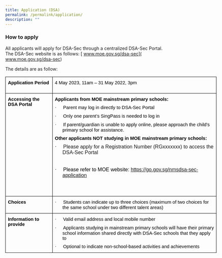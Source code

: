 ```yaml
---
title: Application (DSA)
permalink: /permalink/application/
description: ""
---
```

### **How to apply**

All applicants will apply for DSA-Sec through a centralized DSA-Sec Portal. The DSA-Sec website is as follows: [ www.moe.gov.sg/dsa-sec]( www.moe.gov.sg/dsa-sec)

The details are as follow:

<table class="MsoTableGrid" border="1" cellspacing="0" cellpadding="0" width="634" style="width:700pt;border-collapse:collapse;border:none;mso-border-alt:solid windowtext .5pt;
 mso-yfti-tbllook:1184;mso-padding-alt:0in 5.4pt 0in 5.4pt"><tbody><tr style="mso-yfti-irow:0;mso-yfti-firstrow:yes;height:39.4pt"><td width="132" valign="top" style="width:99.35pt;border:solid windowtext 1.0pt;
  mso-border-alt:solid windowtext .5pt;padding:0in 5.4pt 0in 5.4pt;height:39pt"><h1 style="margin-top:7.5pt;margin-right:0in;margin-bottom:7.5pt;margin-left:
  0in;mso-outline-level:1"><span lang="EN-SG" style="font-size:11.0pt;font-family:
  &quot;Arial&quot;,sans-serif;color:black;mso-themecolor:text1">Application Period</span></h1></td><td width="501" valign="top" style="width:375.95pt;border:solid windowtext 1.0pt;
  border-left:none;mso-border-left-alt:solid windowtext .5pt;mso-border-alt:
  solid windowtext .5pt;padding:0in 5.4pt 0in 5.4pt;height:39.4pt"><h1 style="margin-top:7.5pt;margin-right:0in;margin-bottom:7.5pt;margin-left:
  0in;mso-outline-level:1"><span lang="EN-SG" style="font-size:11.0pt;font-family:
  &quot;Arial&quot;,sans-serif;color:black;mso-themecolor:text1;font-weight:normal">4 May 2023, 11am – 31 May 2022, 3pm</span></h1></td></tr><tr style="mso-yfti-irow:1;height:151.15pt"><td width="132" valign="top" style="width:99.35pt;border:solid windowtext 1.0pt;
  border-top:none;mso-border-top-alt:solid windowtext .5pt;mso-border-alt:solid windowtext .5pt;
  padding:0in 5.4pt 0in 5.4pt;height:151.15pt"><h1 style="margin-top:7.5pt;margin-right:0in;margin-bottom:7.5pt;margin-left:
  0in;mso-outline-level:1"><span lang="EN-SG" style="font-size:11.0pt;font-family:
  &quot;Arial&quot;,sans-serif;color:black;mso-themecolor:text1">Accessing the DSA Portal</span></h1></td><td width="501" valign="top" style="width:375.95pt;border-top:none;border-left:
  none;border-bottom:solid windowtext 1.0pt;border-right:solid windowtext 1.0pt;
  mso-border-top-alt:solid windowtext .5pt;mso-border-left-alt:solid windowtext .5pt;
  mso-border-alt:solid windowtext .5pt;padding:0in 5.4pt 0in 5.4pt;height:151.15pt"><h1 style="margin-top:7.5pt;margin-right:0in;margin-bottom:7.5pt;margin-left:
  0in;mso-outline-level:1"><span lang="EN-SG" style="font-size:11.0pt;font-family:
  &quot;Arial&quot;,sans-serif;color:black;mso-themecolor:text1">Applicants from MOE mainstream primary schools:</span></h1><h1 style="margin-top:7.5pt;margin-right:0in;margin-bottom:7.5pt;margin-left:
  .25in;text-indent:-.25in;mso-outline-level:1;mso-list:l0 level1 lfo1"><span lang="EN-SG" style="font-size:11.0pt;font-family:Symbol;mso-fareast-font-family:
  Symbol;mso-bidi-font-family:Symbol;color:black;mso-themecolor:text1;
  font-weight:normal"><span style="mso-list:Ignore">·<span style="font:7.0pt &quot;Times New Roman&quot;">&nbsp;&nbsp;&nbsp;&nbsp;&nbsp;&nbsp;&nbsp;&nbsp; </span></span></span><span lang="EN-SG" style="font-size:11.0pt;
  font-family:&quot;Arial&quot;,sans-serif;color:black;mso-themecolor:text1;font-weight:
  normal">Parent may log in directly to DSA-Sec Portal</span></h1><h1 style="margin-top:7.5pt;margin-right:0in;margin-bottom:7.5pt;margin-left:
  .25in;text-indent:-.25in;mso-outline-level:1;mso-list:l0 level1 lfo1"><span lang="EN-SG" style="font-size:11.0pt;font-family:Symbol;mso-fareast-font-family:
  Symbol;mso-bidi-font-family:Symbol;color:black;mso-themecolor:text1;
  font-weight:normal"><span style="mso-list:Ignore">·<span style="font:7.0pt &quot;Times New Roman&quot;">&nbsp;&nbsp;&nbsp;&nbsp;&nbsp;&nbsp;&nbsp;&nbsp; </span></span></span><span lang="EN-SG" style="font-size:11.0pt;
  font-family:&quot;Arial&quot;,sans-serif;color:black;mso-themecolor:text1;font-weight:
  normal">Only one parent’s SingPass is needed to log in</span></h1><h1 style="margin-top:7.5pt;margin-right:0in;margin-bottom:7.5pt;margin-left:
  .25in;text-indent:-.25in;mso-outline-level:1;mso-list:l0 level1 lfo1"><span lang="EN-SG" style="font-size:11.0pt;font-family:Symbol;mso-fareast-font-family:
  Symbol;mso-bidi-font-family:Symbol;color:black;mso-themecolor:text1;
  font-weight:normal"><span style="mso-list:Ignore">·<span style="font:7.0pt &quot;Times New Roman&quot;">&nbsp;&nbsp;&nbsp;&nbsp;&nbsp;&nbsp;&nbsp;&nbsp; </span></span></span><span lang="EN-SG" style="font-size:11.0pt;
  font-family:&quot;Arial&quot;,sans-serif;color:black;mso-themecolor:text1;font-weight:
  normal">If parent/guardian is unable to apply online, please approach the child’s primary school for assistance.</span></h1><h1 style="margin-top:7.5pt;margin-right:0in;margin-bottom:7.5pt;margin-left:
  0in;mso-outline-level:1"><span lang="EN-SG" style="font-size:11.0pt;font-family:
  &quot;Arial&quot;,sans-serif;color:black;mso-themecolor:text1">Other applicants NOT studying in MOE mainstream primary schools:</span><span lang="EN-SG" style="font-size:11.0pt;font-family:&quot;Arial&quot;,sans-serif;color:black;
  mso-themecolor:text1;font-weight:normal"></span></h1><p class="MsoListParagraphCxSpFirst" style="margin-top:0in;margin-right:0in;
  margin-bottom:0in;margin-left:.25in;margin-bottom:.0001pt;mso-add-space:auto;
  text-indent:-.25in;line-height:normal;mso-list:l1 level1 lfo3"><span lang="EN-SG" style="font-family:Symbol;mso-fareast-font-family:Symbol;
  mso-bidi-font-family:Symbol"><span style="mso-list:Ignore">·<span style="font:7.0pt &quot;Times New Roman&quot;">&nbsp;&nbsp;&nbsp;&nbsp;&nbsp;&nbsp;&nbsp;&nbsp; </span></span></span><span lang="EN-SG" style="font-family:&quot;Arial&quot;,sans-serif">Please apply for a Registration Number (RGxxxxxxx) to access the DSA-Sec Portal</span></p><p class="MsoListParagraphCxSpMiddle" style="margin-top:0in;margin-right:0in;
  margin-bottom:0in;margin-left:.25in;margin-bottom:.0001pt;mso-add-space:auto;
  line-height:normal"><span lang="EN-SG">&nbsp;</span></p><p class="MsoListParagraphCxSpMiddle" style="margin-top:in;margin-right:0in;
  margin-bottom:0in;margin-left:.25in;margin-bottom:.0001pt;mso-add-space:auto;
  text-indent:-.25in;line-height:normal;mso-list:l1 level1 lfo3"><span lang="EN-SG" style="font-family:Symbol;mso-fareast-font-family:Symbol;
  mso-bidi-font-family:Symbol"><span style="mso-list:Ignore">·<span style="font:7.0pt &quot;Times New Roman&quot;">&nbsp;&nbsp;&nbsp;&nbsp;&nbsp;&nbsp;&nbsp;&nbsp; </span></span></span><span lang="EN-SG" style="font-family:&quot;Arial&quot;,sans-serif;
  color:black;mso-themecolor:text1">Please refer to MOE website: </span><span lang="EN-SG"><a href="https://go.gov.sg/nmsdsa-sec-application"><span style="font-family:&quot;Arial&quot;,sans-serif">https://go.gov.sg/nmsdsa-sec-application</span></a></span></p><p class="MsoListParagraphCxSpMiddle" style="margin-bottom:0in;margin-bottom:
  .0001pt;mso-add-space:auto;line-height:normal"><span lang="EN-SG">&nbsp;</span></p><p class="MsoListParagraphCxSpLast" style="margin-top:0in;margin-right:0in;
  margin-bottom:0in;margin-left:.25in;margin-bottom:.0001pt;mso-add-space:auto;
  line-height:normal"><span lang="EN-SG">&nbsp;</span></p></td></tr><tr style="mso-yfti-irow:2;height:32.3pt"><td width="132" valign="top" style="width:99.35pt;border:solid windowtext 1.0pt;
  border-top:none;mso-border-top-alt:solid windowtext .5pt;mso-border-alt:solid windowtext .5pt;
  padding:0in 5.4pt 0in 5.4pt;height:32.3pt"><h1 style="margin-top:7.5pt;margin-right:0in;margin-bottom:7.5pt;margin-left:
  0in;mso-outline-level:1"><span lang="EN-SG" style="font-size:11.0pt;font-family:
  &quot;Arial&quot;,sans-serif;color:black;mso-themecolor:text1">Choices</span></h1></td><td width="501" valign="top" style="width:375.95pt;border-top:none;border-left:
  none;border-bottom:solid windowtext 1.0pt;border-right:solid windowtext 1.0pt;
  mso-border-top-alt:solid windowtext .5pt;mso-border-left-alt:solid windowtext .5pt;
  mso-border-alt:solid windowtext .5pt;padding:0in 5.4pt 0in 5.4pt;height:32.3pt"><h1 style="margin-top:7.5pt;margin-right:0in;margin-bottom:7.5pt;margin-left:
  .25in;text-indent:-.25in;mso-outline-level:1;mso-list:l2 level1 lfo2"><span lang="EN-SG" style="font-size:11.0pt;font-family:Symbol;mso-fareast-font-family:
  Symbol;mso-bidi-font-family:Symbol;color:black;mso-themecolor:text1;
  font-weight:normal"><span style="mso-list:Ignore">·<span style="font:7.0pt &quot;Times New Roman&quot;">&nbsp;&nbsp;&nbsp;&nbsp;&nbsp;&nbsp;&nbsp;&nbsp; </span></span></span><span lang="EN-SG" style="font-size:11.0pt;
  font-family:&quot;Arial&quot;,sans-serif;color:black;mso-themecolor:text1;font-weight:
  normal">Students can indicate up to three choices (maximum of two choices for the same school under two different talent areas)</span></h1></td></tr><tr style="mso-yfti-irow:3;mso-yfti-lastrow:yes;height:32.3pt"><td width="132" valign="top" style="width:99.35pt;border:solid windowtext 1.0pt;
  border-top:none;mso-border-top-alt:solid windowtext .5pt;mso-border-alt:solid windowtext .5pt;
  padding:0in 5.4pt 0in 5.4pt;height:32.3pt"><h1 style="margin-top:7.5pt;margin-right:0in;margin-bottom:7.5pt;margin-left:
  0in;mso-outline-level:1"><span lang="EN-SG" style="font-size:11.0pt;font-family:
  &quot;Arial&quot;,sans-serif;color:black;mso-themecolor:text1">Information to provide</span></h1></td><td width="501" valign="top" style="width:375.95pt;border-top:none;border-left:
  none;border-bottom:solid windowtext 1.0pt;border-right:solid windowtext 1.0pt;
  mso-border-top-alt:solid windowtext .5pt;mso-border-left-alt:solid windowtext .5pt;
  mso-border-alt:solid windowtext .5pt;padding:0in 5.4pt 0in 5.4pt;height:32.3pt"><h1 style="margin-top:7.5pt;margin-right:0in;margin-bottom:7.5pt;margin-left:
  .25in;text-indent:-.25in;mso-outline-level:1;mso-list:l2 level1 lfo2"><span lang="EN-SG" style="font-size:11.0pt;font-family:Symbol;mso-fareast-font-family:
  Symbol;mso-bidi-font-family:Symbol;color:black;mso-themecolor:text1;
  font-weight:normal"><span style="mso-list:Ignore">·<span style="font:7.0pt &quot;Times New Roman&quot;">&nbsp;&nbsp;&nbsp;&nbsp;&nbsp;&nbsp;&nbsp;&nbsp; </span></span></span><span lang="EN-SG" style="font-size:11.0pt;
  font-family:&quot;Arial&quot;,sans-serif;color:black;mso-themecolor:text1;font-weight:
  normal">Valid email address and local mobile number</span></h1><h1 style="margin-top:7.5pt;margin-right:0in;margin-bottom:7.5pt;margin-left:
  .25in;text-indent:-.25in;mso-outline-level:1;mso-list:l2 level1 lfo2"><span lang="EN-SG" style="font-size:11.0pt;font-family:Symbol;mso-fareast-font-family:
  Symbol;mso-bidi-font-family:Symbol;color:black;mso-themecolor:text1;
  font-weight:normal"><span style="mso-list:Ignore">·<span style="font:7.0pt &quot;Times New Roman&quot;">&nbsp;&nbsp;&nbsp;&nbsp;&nbsp;&nbsp;&nbsp;&nbsp; </span></span></span><span lang="EN-SG" style="font-size:11.0pt;
  font-family:&quot;Arial&quot;,sans-serif;color:black;mso-themecolor:text1;font-weight:
  normal">Applicants studying in mainstream primary schools will have their primary school information shared directly with DSA-Sec schools that they apply to</span></h1><h1 style="margin-top:7.5pt;margin-right:0in;margin-bottom:7.5pt;margin-left:
  .25in;text-indent:-.25in;mso-outline-level:1;mso-list:l2 level1 lfo2"><span lang="EN-SG" style="font-size:11.0pt;font-family:Symbol;mso-fareast-font-family:
  Symbol;mso-bidi-font-family:Symbol;color:black;mso-themecolor:text1;
  font-weight:normal"><span style="mso-list:Ignore">·<span style="font:7.0pt &quot;Times New Roman&quot;">&nbsp;&nbsp;&nbsp;&nbsp;&nbsp;&nbsp;&nbsp;&nbsp; </span></span></span><span lang="EN-SG" style="font-size:11.0pt;
  font-family:&quot;Arial&quot;,sans-serif;color:black;mso-themecolor:text1;font-weight:
  normal">Optional to indicate non-school-based activities and achievements</span></h1></td></tr></tbody></table>